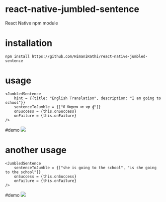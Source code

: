 # react-native-jumbled-sentence
React Native npm module

# installation
```npm install https://github.com/HimaniRathi/react-native-jumbled-sentence```

# usage
```
<JumbledSentence 
    hint = {{title: "English Translation", description: "I am going to school"}}
    sentenceToJumble = {["मैं विद्यालय जा रहा हूँ"]}
    onSuccess = {this.onSuccess}
    onFailure = {this.onFailure}
/>
```

#demo
![](./assets/gifs/demoWithHint.gif)

# another usage
```
<JumbledSentence
    sentenceToJumble = {["she is going to the school", "is she going to the school"]}
    onSuccess = {this.onSuccess}
    onFailure = {this.onFailure}
/>
```
#demo
![](./assets/gifs/demoInEnglish.gif)
